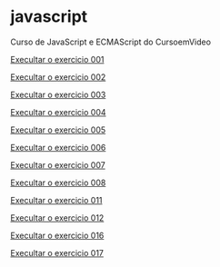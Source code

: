 # javascript
Curso de JavaScript e ECMAScript do CursoemVideo

<a href="https://leopinheirosilva.github.io/javascript/exercicios/ex001/" target="_blank" rel ="external">Execultar o exercicio 001</a>

<a href="https://leopinheirosilva.github.io/javascript/exercicios/ex002/" target="_blank" rel ="external">Execultar o exercicio 002</a>

<a href="https://leopinheirosilva.github.io/javascript/exercicios/ex003/" target="_blank" rel ="external">Execultar o exercicio 003</a>

<a href="https://leopinheirosilva.github.io/javascript/exercicios/ex004/" target="_blank" rel ="external">Execultar o exercicio 004</a>

<a href="https://leopinheirosilva.github.io/javascript/exercicios/ex005/" target="_blank" rel ="external">Execultar o exercicio 005</a>

<a href="https://leopinheirosilva.github.io/javascript/exercicios/ex006/" target="_blank" rel ="external">Execultar o exercicio 006</a>

<a href="https://leopinheirosilva.github.io/javascript/exercicios/ex007/" target="_blank" rel ="external">Execultar o exercicio 007</a>

<a href="https://leopinheirosilva.github.io/javascript/exercicios/ex008/" target="_blank" rel ="external">Execultar o exercicio 008</a>

<a href="https://leopinheirosilva.github.io/javascript/exercicios/ex011/" target="_blank" rel ="external">Execultar o exercicio 011</a>

<a href="https://leopinheirosilva.github.io/javascript/exercicios/ex012/" target="_blank" rel ="external">Execultar o exercicio 012</a>

<a href="https://leopinheirosilva.github.io/javascript/exercicios/ex016/" target="_blank" rel ="external">Execultar o exercicio 016</a>

<a href="https://leopinheirosilva.github.io/javascript/exercicios/ex017/" target="_blank" rel ="external">Execultar o exercicio 017</a>